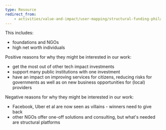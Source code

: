 ```yaml
---
type: Resource
redirect_from:
    - activities/value-and-impact/user-mapping/structural-funding-philanthropy.md
---
```


This includes:

* foundations and NGOs
* high net worth individuals

Positive reasons for why they might be interested in our work:

* get the most out of other tech impact investments
* support many public institutions with one investment
* have an impact on improving services for citizens, reducing risks for governments as well as on new business opportunities for (local) providers

Negative reasons for why they might be interested in our work:

* Facebook, Uber et al are now seen as villains - winners need to give back
* other NGOs offer one-off solutions and consulting, but what's needed are structural platforms
